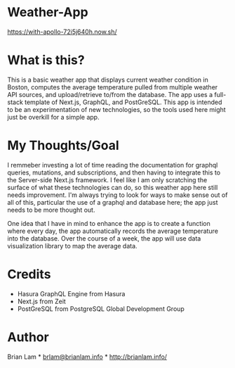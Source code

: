 # Weather-App

https://with-apollo-72i5j640h.now.sh/

# What is this?

This is a basic weather app that displays current weather condition in Boston, computes the average temperature pulled from multiple weather API sources, and upload/retrieve to/from the database. The app uses a full-stack template of Next.js, GraphQL, and PostGreSQL. This app is intended to be an experimentation of new technologies, so the tools used here might just be overkill for a simple app. 

# My Thoughts/Goal

I remmeber investing a lot of time reading the documentation for graphql queries, mutations, and subscriptions, and then having to integrate this to the Server-side Next.js framework. I feel like I am only scratching the surface of what these technologies can do, so this weather app here still needs improvement. I'm always trying to look for ways to make sense out of all of this, particular the use of a graphql and database here; the app just needs to be more thought out. 

One idea that I have in mind to enhance the app is to create a function where every day, the app automatically records the average temperature into the database. Over the course of a week, the app will use data visualization library to map the average data.


# Credits

- Hasura GraphQL Engine from Hasura
- Next.js from Zeit
- PostGreSQL from PostgreSQL Global Development Group

# Author

Brian Lam * brlam@brianlam.info * http://brianlam.info/
